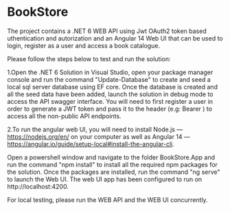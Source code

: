 # BookStore

The project contains a .NET 6 WEB API using Jwt OAuth2 token based uthentication and autorization and an Angular 14 Web UI that can be used to login, register as a user and access a  book catalogue. 

Please follow the steps below to test and run the solution:

1.Open the .NET 6 Solution in Visual Studio, open your package manager console and run the command "Update-Database" to create and seed a local sql server database using  EF core. Once the database is created and all the seed data have been added, launch the solution in debug mode to access the API swagger interface. 
You will need to first register a user in order to generate a JWT token and pass it to the header (e.g: Bearer <mytoken>) to access all the non-public API endpoints.


2.To run the angular web UI, you will need to install Node.js — https://nodejs.org/en/ on your computer as well as Angular 14 — https://angular.io/guide/setup-local#install-the-angular-cli. 

Open a powershell window and navigate to the folder BookStore.App and run the command "npm install" to install all the required npm packages for the solution. 
Once the packages are installed, run the command "ng serve" to launch the Web UI. The web UI app has been configured to run on http://localhost:4200. 
 
 For local testing, please run the WEB API and the WEB UI concurrently. 
  
 
